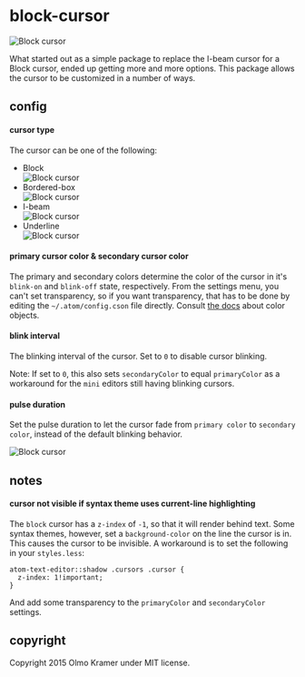 # block-cursor

![Block cursor](https://raw.githubusercontent.com/olmokramer/atom-block-cursor/master/cursor-block.png)

What started out as a simple package to replace the I-beam cursor for a Block cursor, ended up getting more and more options. This package allows the cursor to be customized in a number of ways.

## config

#### cursor type

The cursor can be one of the following:
* Block <br>![Block cursor](https://raw.githubusercontent.com/olmokramer/atom-block-cursor/master/cursor-block.png)
* Bordered-box <br>![Block cursor](https://raw.githubusercontent.com/olmokramer/atom-block-cursor/master/cursor-bordered-box.png)
* I-beam <br>![Block cursor](https://raw.githubusercontent.com/olmokramer/atom-block-cursor/master/cursor-i-beam.png)
* Underline <br>![Block cursor](https://raw.githubusercontent.com/olmokramer/atom-block-cursor/master/cursor-underline.png)

#### primary cursor color & secondary cursor color

The primary and secondary colors determine the color of the cursor in it's `blink-on` and `blink-off` state, respectively. From the settings menu, you can't set transparency, so if you want transparency, that has to be done by editing the `~/.atom/config.cson` file directly. Consult [the docs](https://atom.io/docs/api/latest/Config#color) about color objects.

#### blink interval

The blinking interval of the cursor. Set to `0` to disable cursor blinking.

Note: If set to `0`, this also sets `secondaryColor` to equal `primaryColor` as a workaround for the `mini` editors still having blinking cursors.

#### pulse duration

Set the pulse duration to let the cursor fade from `primary color` to `secondary color`, instead of the default blinking behavior.

![Block cursor](https://raw.githubusercontent.com/olmokramer/atom-block-cursor/master/cursor-pulse.gif)

## notes

#### cursor not visible if syntax theme uses current-line highlighting

The `block` cursor has a `z-index` of `-1`, so that it will render behind text. Some syntax themes, however, set a `background-color` on the line the cursor is in. This causes the cursor to be invisible. A workaround is to set the following in your `styles.less`:

```csss
atom-text-editor::shadow .cursors .cursor {
  z-index: 1!important;
}
```

And add some transparency to the `primaryColor` and `secondaryColor` settings.

## copyright

Copyright 2015 Olmo Kramer under MIT license.